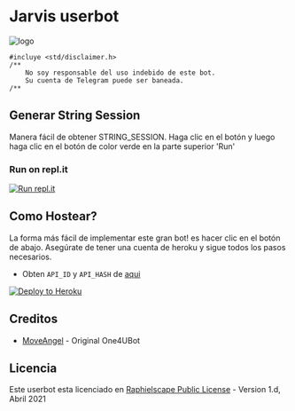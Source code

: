 # Jarvis userbot

![logo](https://cutewallpaper.org/21/jarvis-wallpaper-hd/Iron-Man-Jarvis-Wallpaper-Wallpaper-Download-33-.jpg)

```
#incluye <std/disclaimer.h>
/**
    No soy responsable del uso indebido de este bot.
    Su cuenta de Telegram puede ser baneada.
/**
```

## Generar String Session
Manera fácil de obtener STRING_SESSION. Haga clic en el botón y luego haga clic en el botón de color verde en la parte superior 'Run'

### Run on repl.it
[![Run repl.it](https://img.shields.io/badge/run-string__session.py-blue?style=flat-square&logo=repl.it)](https://replit.com/@nmayorga78/Jarvis?lite=1&outputonly=1)

## Como Hostear?

La forma más fácil de implementar este gran bot! es hacer clic en el botón de abajo.
Asegúrate de tener una cuenta de heroku y sigue todos los pasos necesarios.

- Obten `API_ID` y `API_HASH` de [aqui](https://my.telegram.org/)

<p align="left"><a href="https://heroku.com/deploy?template=https://github.com/vaibhavchandra13/GenBot"> <img src="https://www.herokucdn.com/deploy/button.svg" alt="Deploy to Heroku" /></a></p>

## Creditos
 
* [MoveAngel](https://github.com/MoveAngel) - Original One4UBot

## Licencia

Este userbot esta licenciado en [Raphielscape Public License](https://github.com/MoveAngel/One4uBot/blob/sql-extended/LICENSE) - Version 1.d, Abril 2021
